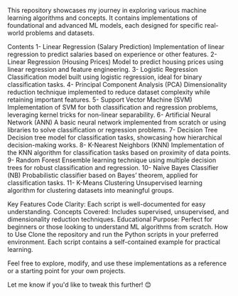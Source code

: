 This repository showcases my journey in exploring various machine learning algorithms and concepts. 
It contains implementations of foundational and advanced ML models, each designed for specific real-world problems and datasets.

Contents
1- Linear Regression (Salary Prediction)
    Implementation of linear regression to predict salaries based on experience or other features.
2- Linear Regression (Housing Prices)
    Model to predict housing prices using linear regression and feature engineering.
3- Logistic Regression
    Classification model built using logistic regression, ideal for binary classification tasks.
4- Principal Component Analysis (PCA)
    Dimensionality reduction technique implemented to reduce dataset complexity while retaining important features.
5- Support Vector Machine (SVM)
    Implementation of SVM for both classification and regression problems, leveraging kernel tricks for non-linear separability.
6- Artificial Neural Network (ANN)
    A basic neural network implemented from scratch or using libraries to solve classification or regression problems.
7- Decision Tree
    Decision tree model for classification tasks, showcasing how hierarchical decision-making works.
8- K-Nearest Neighbors (KNN)
    Implementation of the KNN algorithm for classification tasks based on proximity of data points.
9- Random Forest
    Ensemble learning technique using multiple decision trees for robust classification and regression.
10- Naive Bayes Classifier (NB)
      Probabilistic classifier based on Bayes’ theorem, applied for classification tasks.
11- K-Means Clustering
      Unsupervised learning algorithm for clustering datasets into meaningful groups.

Key Features
  Code Clarity: Each script is well-documented for easy understanding.
  Concepts Covered: Includes supervised, unsupervised, and dimensionality reduction techniques.
  Educational Purpose: Perfect for beginners or those looking to understand ML algorithms from scratch.
How to Use
  Clone the repository and run the Python scripts in your preferred environment. Each script contains a self-contained example for practical learning.

Feel free to explore, modify, and use these implementations as a reference or a starting point for your own projects.

Let me know if you'd like to tweak this further! 😊
